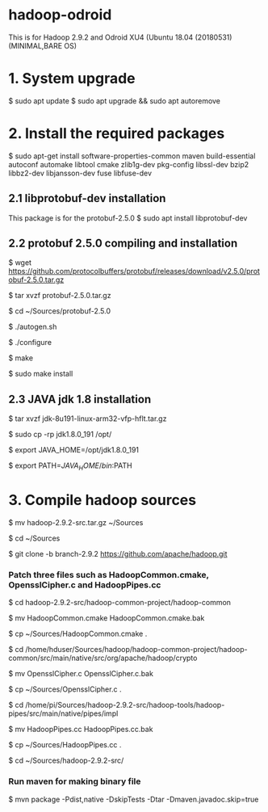 # hadoop-odroid
This is for Hadoop 2.9.2 and Odroid XU4 (Ubuntu 18.04 (20180531) (MINIMAL,BARE OS)

# 1. System upgrade
$ sudo apt update
$ sudo apt upgrade && sudo apt autoremove

# 2. Install the required packages
$ sudo apt-get install software-properties-common maven build-essential autoconf automake libtool cmake zlib1g-dev pkg-config libssl-dev bzip2 libbz2-dev libjansson-dev fuse libfuse-dev

## 2.1 libprotobuf-dev installation
This package is for the protobuf-2.5.0
$ sudo apt install libprotobuf-dev

## 2.2 protobuf 2.5.0 compiling and installation
$ wget https://github.com/protocolbuffers/protobuf/releases/download/v2.5.0/protobuf-2.5.0.tar.gz

$ tar xvzf protobuf-2.5.0.tar.gz

$ cd ~/Sources/protobuf-2.5.0

$ ./autogen.sh

$ ./configure

$ make

$ sudo make install

## 2.3 JAVA jdk 1.8 installation
$ tar xvzf jdk-8u191-linux-arm32-vfp-hflt.tar.gz

$ sudo cp -rp jdk1.8.0_191 /opt/

$ export JAVA_HOME=/opt/jdk1.8.0_191

$ export PATH=$JAVA_HOME/bin:$PATH


# 3. Compile hadoop sources
$ mv hadoop-2.9.2-src.tar.gz ~/Sources

$ cd ~/Sources

$ git clone -b branch-2.9.2 https://github.com/apache/hadoop.git


### Patch three files such as HadoopCommon.cmake, OpensslCipher.c and HadoopPipes.cc
$ cd hadoop-2.9.2-src/hadoop-common-project/hadoop-common

$ mv HadoopCommon.cmake HadoopCommon.cmake.bak

$ cp ~/Sources/HadoopCommon.cmake .


$ cd /home/hduser/Sources/hadoop/hadoop-common-project/hadoop-common/src/main/native/src/org/apache/hadoop/crypto

$ mv OpensslCipher.c OpensslCipher.c.bak

$ cp ~/Sources/OpensslCipher.c .


$ cd /home/pi/Sources/hadoop-2.9.2-src/hadoop-tools/hadoop-pipes/src/main/native/pipes/impl

$ mv HadoopPipes.cc HadoopPipes.cc.bak

$ cp ~/Sources/HadoopPipes.cc .

$ cd ~/Sources/hadoop-2.9.2-src/

### Run maven for making binary file
$ mvn package -Pdist,native -DskipTests -Dtar -Dmaven.javadoc.skip=true
